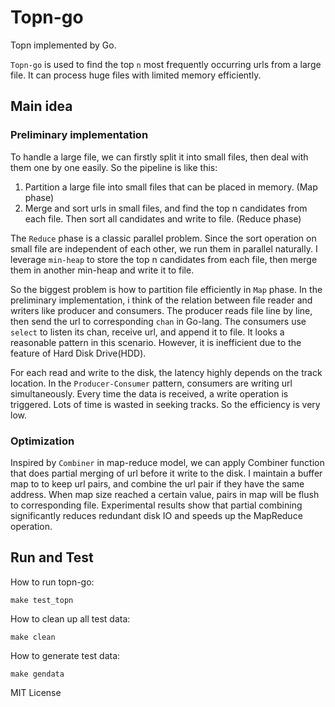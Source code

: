 # Topn-go
Topn implemented by Go.

`Topn-go` is used to find the top `n` most frequently occurring urls from a large file. It can process huge files with 
limited memory efficiently.

## Main idea
### Preliminary implementation
To handle a large file, we can firstly split it into small files, then deal with them one by one easily. So the 
pipeline is like this:
1) Partition a large file into small files that can be placed in memory. (Map phase)
2) Merge and sort urls in small files, and find the top n candidates from each file.
Then sort all candidates and write to file. (Reduce phase)

The `Reduce` phase is a classic parallel problem. Since the sort operation on small file are independent of each other,
we run them in parallel naturally. I leverage `min-heap` to store the top n candidates from each file, then merge 
them in another min-heap and write it to file.

So the biggest problem is how to partition file efficiently in `Map` phase. In the preliminary implementation, i think
of the relation between file reader and writers like producer and consumers. The producer reads file line by line, then 
send the url to corresponding `chan` in Go-lang. The consumers use `select` to listen its chan, receive url, and append 
it to file. It looks a reasonable pattern in this scenario. However, it is inefficient due to the feature of Hard Disk 
Drive(HDD).

For each read and write to the disk, the latency highly depends on the track location. In the `Producer-Consumer` pattern,
consumers are writing url simultaneously. Every time the data is received, a write operation is triggered. Lots of time 
is wasted in seeking tracks. So the efficiency is very low.

### Optimization
Inspired by `Combiner` in map-reduce model, we can apply Combiner function that does partial merging of url before it 
write to the disk. I maintain a buffer map to to keep url pairs, and combine the url pair if they have the same address.
When map size reached a certain value, pairs in map will be flush to corresponding file.
Experimental results show that partial combining significantly reduces redundant disk IO and speeds up the MapReduce 
operation.

## Run and Test
How to run topn-go:
```
make test_topn
```


How to clean up all test data:
```
make clean
```

How to generate test data:
```
make gendata
```


MIT License